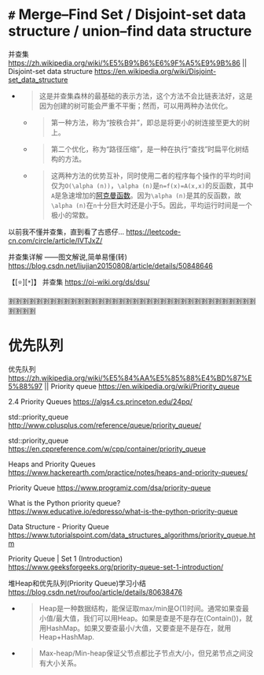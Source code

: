 
# `#` Merge–Find Set / Disjoint-set data structure / union–find data structure

并查集 https://zh.wikipedia.org/wiki/%E5%B9%B6%E6%9F%A5%E9%9B%86 || Disjoint-set data structure https://en.wikipedia.org/wiki/Disjoint-set_data_structure
- > 这是并查集森林的最基础的表示方法，这个方法不会比链表法好，这是因为创建的树可能会严重不平衡；然而，可以用两种办法优化。
  * > 第一种方法，称为“按秩合并”，即总是将更小的树连接至更大的树上。
  * > 第二个优化，称为“路径压缩”，是一种在执行“查找”时扁平化树结构的方法。
  * > 这两种方法的优势互补，同时使用二者的程序每个操作的平均时间仅为`O(\alpha (n))`，`\alpha (n)`是`n=f(x)=A(x,x)`的反函数，其中`A`是急速增加的[阿克曼函数]()。因为`\alpha (n)`是其的反函数，故`\alpha (n)`在`n`十分巨大时还是小于5。因此，平均运行时间是一个极小的常数。 

以前我不懂并查集，直到看了古惑仔... https://leetcode-cn.com/circle/article/IVTJxZ/

并查集详解 ——图文解说,简单易懂(转) https://blog.csdn.net/liujian20150808/article/details/50848646

【[:star:][`*`]】 并查集 https://oi-wiki.org/ds/dsu/

:u5272::u5272::u5272::u5272::u5272::u5272::u5272::u5272::u5272::u5272::u5272::u5272::u5272::u5272::u5272::u5272::u5272::u5272::u5272::u5272::u5272::u5272::u5272::u5272::u5272::u5272::u5272::u5272::u5272::u5272::u5272::u5272::u5272::u5272::u5272::u5272::u5272::u5272::u5272::u5272:

# 优先队列

优先队列 https://zh.wikipedia.org/wiki/%E5%84%AA%E5%85%88%E4%BD%87%E5%88%97 || Priority queue https://en.wikipedia.org/wiki/Priority_queue

2.4 Priority Queues https://algs4.cs.princeton.edu/24pq/

std::priority_queue http://www.cplusplus.com/reference/queue/priority_queue/

std::priority_queue https://en.cppreference.com/w/cpp/container/priority_queue

Heaps and Priority Queues https://www.hackerearth.com/practice/notes/heaps-and-priority-queues/

Priority Queue https://www.programiz.com/dsa/priority-queue

What is the Python priority queue? https://www.educative.io/edpresso/what-is-the-python-priority-queue

Data Structure - Priority Queue https://www.tutorialspoint.com/data_structures_algorithms/priority_queue.htm

Priority Queue | Set 1 (Introduction) https://www.geeksforgeeks.org/priority-queue-set-1-introduction/

堆Heap和优先队列(Priority Queue)学习小结 https://blog.csdn.net/roufoo/article/details/80638476
- > Heap是一种数据结构，能保证取max/min是O(1)时间。通常如果查最小值/最大值，我们可以用Heap。如果是查是不是存在(Contain())，就用HashMap。如果又要查最小/大值，又要查是不是存在，就用Heap+HashMap.
- > Max-heap/Min-heap保证父节点都比子节点大/小，但兄弟节点之间没有大小关系。
